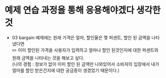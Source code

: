 # 예제 연습 과정을 통해 응용해야겠다 생각한 것

- 03 bargain 예제에는 원래 가격은 얼마, 할인율은 몇 퍼센트, 할인 된 금액을 나타냈다면 <br>
  ✏️ 이미 할인된 가격을 사용자가 입력하고 얼마나 할인 된것인지에 대한 퍼센트와 원래 금액을 나타내는 것을 해보고 싶다.<br>
  (나의 경험 : 정보가 없이 이미 할인 된 금액만 나와있어서 소비자의 입장에서 내가 얼마를 할인 받은건지에 대한 궁금증이 생겼었기 때문이다.)
